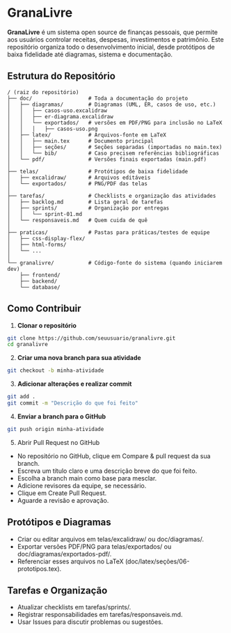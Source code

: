 # GranaLivre

**GranaLivre** é um sistema open source de finanças pessoais, que permite aos usuários controlar receitas, despesas, investimentos e patrimônio. Este repositório organiza todo o desenvolvimento inicial, desde protótipos de baixa fidelidade até diagramas, sistema e documentação.

## Estrutura do Repositório

```
/ (raiz do repositório)
├── doc/                  # Toda a documentação do projeto
│   ├── diagramas/        # Diagramas (UML, ER, casos de uso, etc.)
│   │   ├── casos-uso.excalidraw
│   │   ├── er-diagrama.excalidraw
│   │   └── exportados/   # versões em PDF/PNG para inclusão no LaTeX
│   │   │   ├── casos-uso.png
│   ├── latex/            # Arquivos-fonte em LaTeX
│   │   ├── main.tex      # Documento principal
│   │   ├── seções/       # Seções separadas (importadas no main.tex)
│   │   └── bib/          # Caso precisem referências bibliográficas
│   └── pdf/              # Versões finais exportadas (main.pdf)
│
├── telas/                # Protótipos de baixa fidelidade
│   ├── excalidraw/       # Arquivos editáveis
│   └── exportados/       # PNG/PDF das telas
│
├── tarefas/              # Checklists e organização das atividades
│   ├── backlog.md        # Lista geral de tarefas
│   ├── sprints/          # Organização por entregas
│   │   └── sprint-01.md
│   └── responsaveis.md   # Quem cuida de quê
│
├── praticas/             # Pastas para práticas/testes de equipe
│   ├── css-display-flex/
│   ├── html-forms/
│   └── ...
│
└── granalivre/           # Código-fonte do sistema (quando iniciarem dev)
    ├── frontend/
    ├── backend/
    └── database/
```

## Como Contribuir

1. **Clonar o repositório**
```bash
git clone https://github.com/seuusuario/granalivre.git
cd granalivre
```

2. **Criar uma nova branch para sua atividade**
```bash
git checkout -b minha-atividade
```

3. **Adicionar alterações e realizar commit**
```bash
git add .
git commit -m "Descrição do que foi feito"
```

4. **Enviar a branch para o GitHub**
```bash
git push origin minha-atividade
```

5. Abrir Pull Request no GitHub
- No repositório no GitHub, clique em Compare & pull request da sua branch.
- Escreva um título claro e uma descrição breve do que foi feito.
- Escolha a branch main como base para mesclar.
- Adicione revisores da equipe, se necessário.
- Clique em Create Pull Request.
- Aguarde a revisão e aprovação.

## Protótipos e Diagramas

- Criar ou editar arquivos em telas/excalidraw/ ou doc/diagramas/.
- Exportar versões PDF/PNG para telas/exportados/ ou doc/diagramas/exportados-pdf/.
- Referenciar esses arquivos no LaTeX (doc/latex/seções/06-prototipos.tex).

## Tarefas e Organização

- Atualizar checklists em tarefas/sprints/.
- Registrar responsabilidades em tarefas/responsaveis.md.
- Usar Issues para discutir problemas ou sugestões.